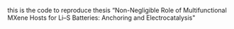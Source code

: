 this is the code to reproduce thesis “Non-Negligible Role of Multifunctional MXene Hosts for Li–S Batteries: Anchoring and Electrocatalysis"

